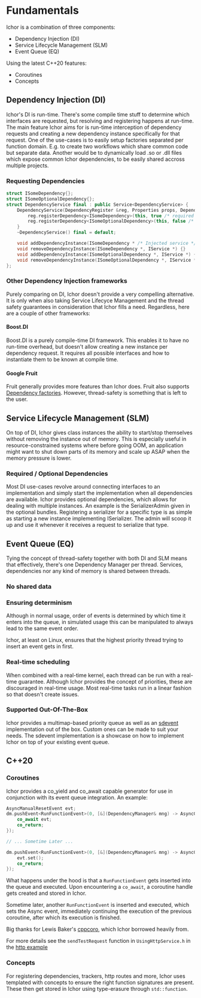 # Fundamentals

Ichor is a combination of three components:

* Dependency Injection (DI)
* Service Lifecycle Management (SLM)
* Event Queue (EQ)

Using the latest C++20 features:
* Coroutines
* Concepts

## Dependency Injection (DI)

Ichor's DI is run-time. There's some compile time stuff to determine which interfaces are requested, but resolving and registering happens at run-time.
The main feature Ichor aims for is run-time interception of dependency requests and creating a new dependency instance specifically for that request.
One of the use-cases is to easily setup factories separated per function domain. E.g. to create two workflows which share common code but separate data. 
Another would be to dynamically load .so or .dll files which expose common Ichor dependencies, to be easily shared accross multiple projects.

### Requesting Dependencies

```c++
struct ISomeDependency{};
struct ISomeOptionalDependency{};
struct DependencyService final : public Service<DependencyService> {
    DependencyService(DependencyRegister &reg, Properties props, DependencyManager *) : Service(std::move(props), mng) {
        reg.registerDependency<ISomeDependency>(this, true /* required dependency */);
        reg.registerDependency<ISomeOptionalDependency>(this, false /* optional dependency */);
    }
    ~DependencyService() final = default;

    void addDependencyInstance(ISomeDependency * /* Injected service */, IService * /* service interface for injected service, e.g. service id and properties */) {}
    void removeDependencyInstance(ISomeDependency *, IService *) {}
    void addDependencyInstance(ISomeOptionalDependency *, IService *) {}
    void removeDependencyInstance(ISomeOptionalDependency *, IService *) {}
};
```

### Other Dependency Injection frameworks

Purely comparing on DI, Ichor doesn't provide a very compelling alternative.
It is only when also taking Service Lifecyce Management and the thread safety guarantees in consideration that Ichor fills a need. Regardless, here are a couple of other frameworks:

#### Boost.DI

Boost.DI is a purely compile-time DI framework. This enables it to have no run-time overhead, but doesn't allow creating a new instance per dependency request. It requires all possible interfaces and how to instantiate them to be known at compile time.

#### Google Fruit

Fruit generally provides more features than Ichor does. Fruit also supports [Dependency factories](https://github.com/google/fruit/wiki/quick-reference#factories-and-assisted-injection). However, thread-safety is something that is left to the user.

## Service Lifecycle Management (SLM)

On top of DI, Ichor gives class instances the ability to start/stop themselves without removing the instance out of memory.
This is especially useful in resource-constrained systems where before going OOM, an application might want to shut down parts of its memory and scale up ASAP when the memory pressure is lower.  

### Required / Optional Dependencies

Most DI use-cases revolve around connecting interfaces to an implementation and simply start the implementation when all dependencies are available.
Ichor provides optional dependencies, which allows for dealing with multiple instances. An example is the SerializerAdmin given in the optional bundles.
Registering a serializer for a specific type is as simple as starting a new instance implementing ISerializer. The admin will scoop it up and use it whenever it receives a request to serialize that type.

## Event Queue (EQ)

Tying the concept of thread-safety together with both DI and SLM means that effectively, there's one Dependency Manager per thread. Services, dependencies nor any kind of memory is shared between threads.

### No shared data

### Ensuring determinism

Although in normal usage, order of events is determined by which time it enters into the queue, in simulated usage this can be manipulated to always lead to the same event order.

Ichor, at least on Linux, ensures that the highest priority thread trying to insert an event gets in first.

### Real-time scheduling

When combined with a real-time kernel, each thread can be run with a real-time guarantee. Although Ichor provides the concept of priorities, these are discouraged in real-time usage. Most real-time tasks run in a linear fashion so that doesn't create issues.

### Supported Out-Of-The-Box

Ichor provides a multimap-based priority queue as well as an [sdevent](https://www.freedesktop.org/software/systemd/man/sd-event.html) implementation out of the box. Custom ones can be made to suit your needs.
The sdevent implementation is a showcase on how to implement Ichor on top of your existing event queue.

## C++20

### Coroutines

Ichor provides a co_yield and co_await capable generator for use in conjunction with its event queue integration. An example:

```c++
AsyncManualResetEvent evt;
dm.pushEvent<RunFunctionEvent>(0, [&](DependencyManager& mng) -> AsyncGenerator<IchorBehaviour> {
    co_await evt;
    co_return;
});

// ... Sometime Later ...

dm.pushEvent<RunFunctionEvent>(0, [&](DependencyManager& mng) -> AsyncGenerator<IchorBehaviour> {
    evt.set();
    co_return;
});
```

What happens under the hood is that a `RunFunctionEvent` gets inserted into the queue and executed. Upon encountering a `co_await`, a coroutine handle gets created and stored in Ichor.

Sometime later, another `RunFunctionEvent` is inserted and executed, which sets the Async event, immediately continuing the execution of the previous coroutine, after which its execution is finished.

Big thanks for Lewis Baker's [cppcoro](https://github.com/lewissbaker/cppcoro), which Ichor borrowed heavily from.

For more details see the `sendTestRequest` function in `UsingHttpService.h` in the [http example](../examples/http_example)

### Concepts

For registering dependencies, trackers, http routes and more, Ichor uses templated with concepts to ensure the right function signatures are present. These then get stored in Ichor using type-erasure through `std::function`.